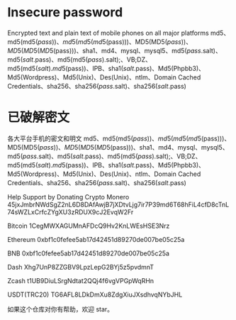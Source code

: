 # Insecure password
Encrypted text and plain text of mobile phones on all major platforms
md5、md5(md5($pass))、md5(md5(md5($pass)))、MD5(MD5($pass))、MD5(MD5(MD5($pass)))、sha1、md4、mysql、mysql5、md5($pass.$salt)、md5($salt.$pass)、md5(md5($pass).$salt);、VB;DZ、md5(md5($salt).md5($pass))、IPB、sha1($salt.$pass)、Md5(Phpbb3)、Md5(Wordpress)、Md5(Unix)、Des(Unix)、ntlm、Domain Cached Credentials、sha256、sha256($pass.$salt)、sha256($salt.$pass)


# 已破解密文
各大平台手机的密文和明文
md5、md5(md5($pass))、md5(md5(md5($pass)))、MD5(MD5($pass))、MD5(MD5(MD5($pass)))、sha1、md4、mysql、mysql5、md5($pass.$salt)、md5($salt.$pass)、md5(md5($pass).$salt);、VB;DZ、md5(md5($salt).md5($pass))、IPB、sha1($salt.$pass)、Md5(Phpbb3)、Md5(Wordpress)、Md5(Unix)、Des(Unix)、ntlm、Domain Cached Credentials、sha256、sha256($pass.$salt)、sha256($salt.$pass)

Help Support  by Donating Crypto
Monero
45jxJmbrNWdSgZ2nL6D8DAfAwjB7jXDtvLjg7ir7P39md6T68hFiL4cfD8cTnL74sWZLxCrfcZYgXU3zRDUX9cJ2EvqW2Fr

Bitcoin
1CegMWXAGUMnAFDcQ9Hv2KnLWEsHSE3Nrz

Ethereum
0xbf1c0fefee5ab17d42451d89270de007be05c25a

BNB
0xbf1c0fefee5ab17d42451d89270de007be05c25a

Dash
Xhg7UnP8ZZGBV9LpzLepG2BYj5z5pvdmnT

Zcash
t1UB9DiuLSrgNdtat2QQj4f6vgVPGpWqRHn

USDT(TRC20)
TG6AFL8LDkDmXu8ZdgXiuJXsdhvqNYbJHL

如果这个仓库对你有帮助，欢迎 star。
